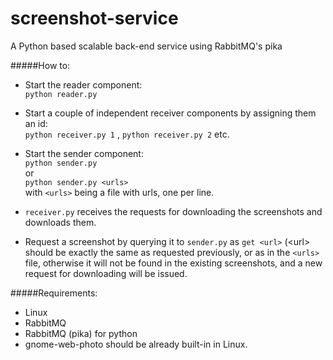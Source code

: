 # screenshot-service
A Python based scalable back-end service using RabbitMQ's pika

#####How to:
- Start the reader component: <br/>
  ``` python reader.py ```
- Start a couple of independent receiver components by assigning them an id: <br/>
  ``` python receiver.py 1 ``` , ``` python receiver.py 2 ``` etc.
- Start the sender component: <br/>
  ``` python sender.py ``` <br/>
   or <br/>
  ``` python sender.py <urls> ``` <br/>
  with ``` <urls> ``` being a file with urls, one per line.

- ``` receiver.py ``` receives the requests for downloading the screenshots and downloads them.
- Request a screenshot by querying it to ``` sender.py ``` as ```get <url>``` (\<url\> should be exactly the same as requested previously, or as in the ``` <urls> ``` file, otherwise it will not be found in the existing screenshots, and a new request for downloading will be issued.

#####Requirements:
- Linux
- RabbitMQ
- RabbitMQ (pika) for python
- gnome-web-photo should be already built-in in Linux.

